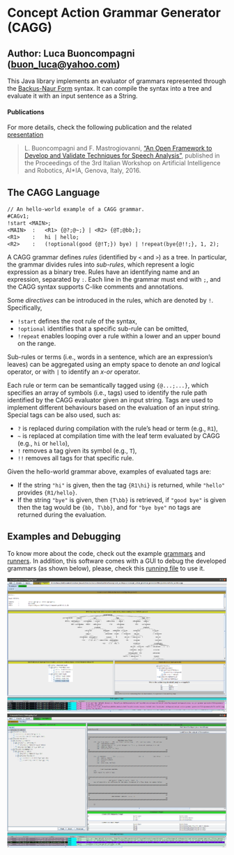 # Concept Action Grammar Generator (CAGG)
**Author**: Luca Buoncompagni  (buon_luca@yahoo.com)
----

This Java library implements an evaluator of grammars represented through the
[Backus-Naur Form](https://en.wikipedia.org/wiki/Backus%E2%80%93Naur_form) syntax. It can compile the syntax into a tree and evaluate it with an input sentence as a String.

#### Publications

For more details, check the following publication and the related [presentation](https://www.researchgate.net/publication/311654501_An_Open_Framework_to_Develop_and_Validate_Techniques_for_Speech_Analysis_The_Concept-Action_Grammar_Generator_architecture)
 
> L. Buoncompagni and F. Mastrogiovanni, [“An Open Framework to Develop and Validate Techniques for Speech Analysis”](https://ceur-ws.org/Vol-1834/paper3.pdf), published in the Proceedings of the 3rd Italian Workshop on Artificial Intelligence and Robotics, AI*IA, Genova, Italy, 2016.

## The CAGG Language

```
// An hello-world example of a CAGG grammar.
#CAGv1;  
!start <MAIN>;
<MAIN>	: 	<R1> {@?;@~;} | <R2> {@T;@bb;};
<R1> 	: 	hi | hello;
<R2> 	: 	(!optional(good {@!T;}) bye) | !repeat(bye{@!!;}, 1, 2);
```

A CAGG grammar defines *rules* (identified by `<` and `>`) as a tree. In particular, the grammar divides rules into *sub-rules*, which represent a logic expression as a binary tree. Rules have an identifying name and an expression, separated by `:`. Each line in the grammar must end with `;`, and the CAGG syntax supports C-like comments and annotations.

Some *directives* can be introduced in the rules, which are denoted by `!`. Specifically,
 - `!start` defines the root rule of the syntax,
 - `!optional` identifies that a specific sub-rule can be omitted, 
 - `!repeat` enables looping over a rule within a lower and an upper bound on the range.  
 
Sub-rules or terms (i.e., words in a sentence, which are an expression’s leaves) can be aggregated using an empty space to denote an *and* logical operator, or with `|` to identify an *x-or* operator. 

Each rule or term can be semantically tagged using `{@...;...}`, which specifies an array of symbols (i.e., tags) used to identify the rule path identified by the CAGG evaluator given an input string. Tags are used to implement different behaviours based on the evaluation of an input string. Special tags can be also used, such as:
 - `?` is replaced during compilation with the rule’s head or term (e.g., `R1`),
 - `~` is replaced at compilation time with the leaf term evaluated by CAGG (e.g., `hi` or `hello`),
 - `!` removes a tag given its symbol (e.g., `T`),
 - `!!` removes all tags for that specific rule.

Given the hello-world grammar above, examples of evaluated tags are:
 - If the string `"hi"` is given, then the tag `{R1\hi}` is returned, while `"hello"` provides `{R1/hello}`.
 - If the string `"bye"` is given, then `{T\bb}` is retrieved, if `"good bye"` is given then the tag would be `{bb, T\bb}`, and for `"bye bye"` no tags are returned during the evaluation.

## Examples and Debugging

To know more about the code, check out the example [grammars](https://github.com/EmaroLab/concept_action_grammar_generator/tree/master/file/grammars) and [runners](https://github.com/EmaroLab/concept_action_grammar_generator/tree/master/src/it/emarolab/cagg/example). In addition, this software comes with a GUI to debug the developed grammars (as shown below), please, check this [running file]([https://github.com/EmaroLab/concept_action_grammar_generator/blob/master/src/it/emarolab/cagg/example/GUIRunner.java) to use it.

![alt text](https://github.com/EmaroLab/concept_action_grammar_generator/blob/master/file/GUI-parse.png)
![alt text](https://github.com/EmaroLab/concept_action_grammar_generator/blob/master/file/GUI-eval.png)
